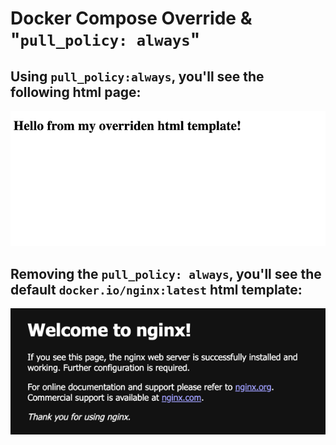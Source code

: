 # Docker Compose Override & "`pull_policy: always`"

## Using `pull_policy:always`, you'll see the following html page:

![using_pull_policy_always.png](doc/using_pull_policy_always.png)

## Removing the `pull_policy: always`, you'll see the default `docker.io/nginx:latest` html template:

![default_html_template.png](doc/default_html_template.png)
